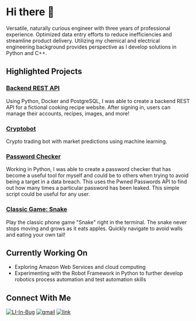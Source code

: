 # Hi there 👋

Versatile, naturally curious engineer with three years of professional experience. Optimized data entry efforts to reduce inefficiencies and streamline product delivery. Utilizing my chemical and electrical engineering background provides perspective as I develop solutions in Python and C++.

## Highlighted Projects

### [Backend REST API](https://github.com/ascobee/recipe-app-api)

Using Python, Docker and PostgreSQL, I was able to create a backend REST API for a fictional cooking recipe website. After signing in, users can manage their accounts, recipes, images, and more!

### [Cryptobot](https://github.com/ascobee/cryptobot)

Crypto trading bot with market predictions using machine learning.

### [Password Checker](https://github.com/ascobee/password-checker)

Working in Python, I was able to create a password checker that has become a useful tool for myself and could be to others when trying to avoid being a target in a data breach. This uses the Pwned Passwords API to find out how many times a particular password has been leaked. This simple script could be useful for any user.

### [Classic Game: Snake](https://github.com/ascobee/snake-game-cli)

Play the classic phone game "Snake" right in the terminal. The snake never stops moving and grows as it eats apples. Quickly navigate to avoid walls and eating your own tail!

## Currently Working On

- Exploring Amazon Web Services and cloud computing
- Experimenting with the Robot Framework in Python to further develop robotics process automation and test automation skills

## Connect With Me

[![LI-In-Bug](https://user-images.githubusercontent.com/60769151/107107018-cf6dff00-67eb-11eb-9e12-ea05031f6178.png)][1]
[![gmail](https://user-images.githubusercontent.com/60769151/107106914-5c648880-67eb-11eb-90b9-d5414f4ec1cb.png)][2]
[![link](https://user-images.githubusercontent.com/60769151/107107402-e7df1900-67ed-11eb-9e26-248018aa2549.png)][3]

[1]: https://www.linkedin.com/in/austin-scobee/
[2]: mailto:austin.scobee@gmail.com
[3]: https://www.austinscobee.com/
